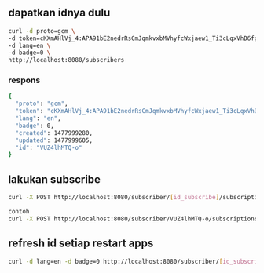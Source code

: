 ## dapatkan idnya dulu
```bash
curl -d proto=gcm \
-d token=cKXmAHlVj_4:APA91bE2nedrRsCmJqmkvxbMVhyfcWxjaew1_Ti3cLqxVhD6fpq27hUded93IiJJ1DCFbWPtQKXucVRzRPESTPtyAhvwOOCY2_DDSESan_L0D_18Mv1LmLxvyzfrtssHcxzlKKKFjFHh \
-d lang=en \
-d badge=0 \
http://localhost:8080/subscribers
```

### respons
```bash
{
  "proto": "gcm",
  "token": "cKXmAHlVj_4:APA91bE2nedrRsCmJqmkvxbMVhyfcWxjaew1_Ti3cLqxVhD6fpq27hUded93IiJJ1DCFbWPtQKXucVRzRPESTPtyAhvwOOCY2_DDSESan_L0D_18Mv1LmLxvyzfrtssHcxzlKKKFjFHh",
  "lang": "en",
  "badge": 0,
  "created": 1477999280,
  "updated": 1477999605,
  "id": "VUZ4lhMTQ-o"
}
```

## lakukan subscribe
```bash
curl -X POST http://localhost:8080/subscriber/[id_subscribe]/subscriptions/[id_user]
```
```bash
contoh
curl -X POST http://localhost:8080/subscriber/VUZ4lhMTQ-o/subscriptions/pesan-id1234
```

## refresh id setiap restart apps
```bash
curl -d lang=en -d badge=0 http://localhost:8080/subscriber/[id_subscribe]
```
